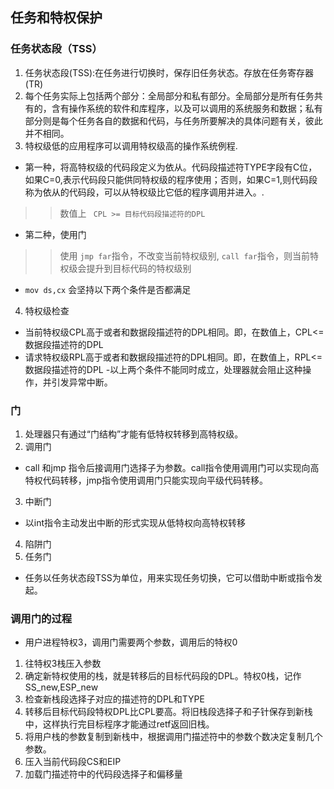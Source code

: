 ## 任务和特权保护

### 任务状态段（TSS）

1. 任务状态段(TSS):在任务进行切换时，保存旧任务状态。存放在任务寄存器(TR) 
2. 每个任务实际上包括两个部分：全局部分和私有部分。全局部分是所有任务共有的，含有操作系统的软件和库程序，以及可以调用的系统服务和数据；私有部分则是每个任务各自的数据和代码，与任务所要解决的具体问题有关，彼此并不相同。
3. 特权级低的应用程序可以调用特权级高的操作系统例程.
  - 第一种，将高特权级的代码段定义为依从。代码段描述符TYPE字段有C位，如果C=0,表示代码段只能供同特权级的程序使用；否则，如果C=1,则代码段称为依从的代码段，可以从特权级比它低的程序调用并进入。.
  >> 数值上 ` CPL >= 目标代码段描述符的DPL`
  - 第二种，使用门
  >> 使用  ``jmp far``指令，不改变当前特权级别, ``call far``指令，则当前特权级会提升到目标代码的特权级别
  - ``mov ds,cx`` 会坚持以下两个条件是否都满足
4. 特权级检查
  - 当前特权级CPL高于或者和数据段描述符的DPL相同。即，在数值上，CPL<=数据段描述符的DPL
  - 请求特权级RPL高于或者和数据段描述符的DPL相同。即，在数值上，RPL<=数据段描述符的DPL
  -以上两个条件不能同时成立，处理器就会阻止这种操作，并引发异常中断。

### 门
1. 处理器只有通过“门结构”才能有低特权转移到高特权级。
2. 调用门
  - call 和jmp 指令后接调用门选择子为参数。call指令使用调用门可以实现向高特权代码转移，jmp指令使用调用门只能实现向平级代码转移。
3. 中断门
  - 以int指令主动发出中断的形式实现从低特权向高特权转移 
4. 陷阱门
5. 任务门
  - 任务以任务状态段TSS为单位，用来实现任务切换，它可以借助中断或指令发起。



### 调用门的过程
-  用户进程特权3，调用门需要两个参数，调用后的特权0
1. 往特权3栈压入参数
2. 确定新特权使用的栈，就是转移后的目标代码段的DPL。特权0栈，记作SS_new,ESP_new
3. 检查新栈段选择子对应的描述符的DPL和TYPE
4. 转移后目标代码段特权DPL比CPL要高。将旧栈段选择子和子针保存到新栈中，这样执行完目标程序才能通过retf返回旧栈。
5. 将用户栈的参数复制到新栈中，根据调用门描述符中的参数个数决定复制几个参数。
6. 压入当前代码段CS和EIP
7. 加载门描述符中的代码段选择子和偏移量
